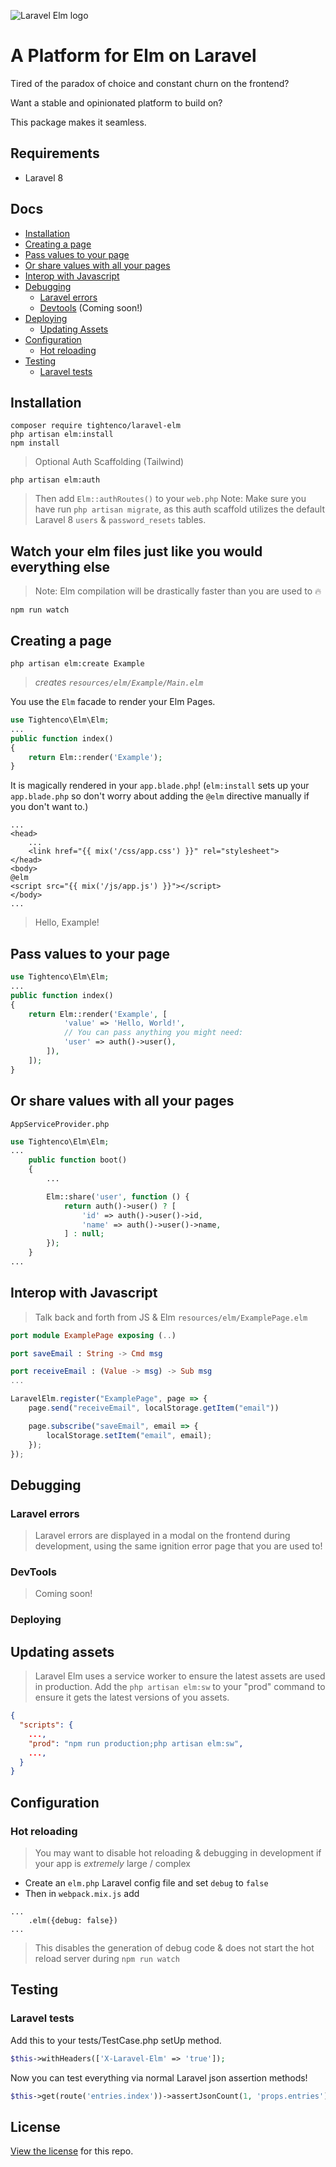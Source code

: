 ![Laravel Elm logo](https://raw.githubusercontent.com/tightenco/laravel-elm/master/laravel-elm-banner.png)

# A Platform for Elm on Laravel

Tired of the paradox of choice and constant churn on the frontend?

Want a stable and opinionated platform to build on?

This package makes it seamless.

## Requirements
- Laravel 8

## Docs

- [Installation](#installation)
- [Creating a page](#Creating-a-page)
- [Pass values to your page](#Pass-values-to-your-pages)
- [Or share values with all your pages](#Or-share-values-with-all-your-pages)
- [Interop with Javascript](#Interop-with-Javascript)
- [Debugging](#Debugging)
    * [Laravel errors](#Laravel-errors)
    * [Devtools](#Devtools) (Coming soon!)
- [Deploying](#Deploying)
    * [Updating Assets](#Updating-assets)
- [Configuration](#Configuration)
    * [Hot reloading](#Hot-reloading)
- [Testing](#Testing)
    * [Laravel tests](#Laravel-tests)


## Installation
```
composer require tightenco/laravel-elm
php artisan elm:install
npm install
```
> Optional Auth Scaffolding (Tailwind)
```
php artisan elm:auth
```
> Then add `Elm::authRoutes()` to your `web.php`
> Note: Make sure you have run `php artisan migrate`, as this auth scaffold utilizes the default Laravel 8 `users` & `password_resets` tables.

## Watch your elm files just like you would everything else
> Note: Elm compilation will be drastically faster than you are used to 🔥
```
npm run watch
```

## Creating a page
```
php artisan elm:create Example
```
> _creates `resources/elm/Example/Main.elm`_


You use the `Elm` facade to render your Elm Pages.

```php
use Tightenco\Elm\Elm;
...
public function index()
{
    return Elm::render('Example');
}
```

It is magically rendered in your `app.blade.php`!
(`elm:install` sets up your `app.blade.php` so don't worry about adding the `@elm` directive manually if you don't want to.)
```blade
...
<head>
    ...
    <link href="{{ mix('/css/app.css') }}" rel="stylesheet">
</head>
<body>
@elm
<script src="{{ mix('/js/app.js') }}"></script>
</body>
...
```

> Hello, Example!

## Pass values to your page

```php
use Tightenco\Elm\Elm;
...
public function index()
{
    return Elm::render('Example', [
            'value' => 'Hello, World!',
            // You can pass anything you might need:
            'user' => auth()->user(),
        ]),
    ]);
}
```

## Or share values with all your pages

`AppServiceProvider.php`
```php
use Tightenco\Elm\Elm;
...
    public function boot()
    {
        ...

        Elm::share('user', function () {
            return auth()->user() ? [
                'id' => auth()->user()->id,
                'name' => auth()->user()->name,
            ] : null;
        });
    }
...
```

## Interop with Javascript
> Talk back and forth from JS & Elm
`resources/elm/ExamplePage.elm`
```elm
port module ExamplePage exposing (..)

port saveEmail : String -> Cmd msg

port receiveEmail : (Value -> msg) -> Sub msg
...
```
```js
LaravelElm.register("ExamplePage", page => {
    page.send("receiveEmail", localStorage.getItem("email"))

    page.subscribe("saveEmail", email => {
        localStorage.setItem("email", email);
    });
});
```

## Debugging

### Laravel errors
> Laravel errors are displayed in a modal on the frontend during development, using the same ignition error page that you are used to!

### DevTools
> Coming soon!

### Deploying

## Updating assets
> Laravel Elm uses a service worker to ensure the latest assets are used in production. Add the `php artisan elm:sw` to your "prod" command to ensure it gets the latest versions of you assets.
```json
{
  "scripts": {
    ...,
    "prod": "npm run production;php artisan elm:sw",
    ...,
  }
}
```

## Configuration

### Hot reloading
> You may want to disable hot reloading & debugging in development if your app is _extremely_ large / complex
- Create an `elm.php` Laravel config file and set `debug` to `false`
- Then in `webpack.mix.js` add
```
...
    .elm({debug: false})
...
```
> This disables the generation of debug code & does not start the hot reload server during `npm run watch`

## Testing

### Laravel tests

Add this to your tests/TestCase.php setUp method.
```php
$this->withHeaders(['X-Laravel-Elm' => 'true']);
```

Now you can test everything via normal Laravel json assertion methods!
```php
$this->get(route('entries.index'))->assertJsonCount(1, 'props.entries');
```

## License

[View the license](https://github.com/tightenco/laravel-elm/blob/master/LICENSE) for this repo.
